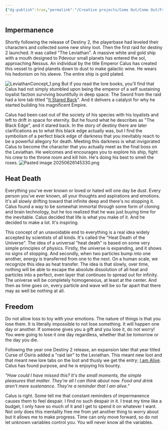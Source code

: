 ```yaml
---
{"dg-publish":true,"permalink":"/Creative projects/Come Out/Come Out/Frameworks/Everything is Impermanent/","tags":["come_out","CopingMechanism","philosophy"],"dgHomeLink":true,"dgShowBacklinks":true}
---
```


## Impermanence
Shortly following the release of Destiny 2, the playerbase had leveled their characters and collected some new shiny loot. Then the first raid for destiny 2 launched. It was called "The Leviathan". A massive white and gold ship with a mouth designed to Pdevour small planets has entered the sol, approaching Nessus. An individual by the title Emperor Calus has created this vessel to grind planets down to dust to make galactic wine. He wears his hedonism on his sleeve. The entire ship is gold plated.

![LeviathanConcept_1.png](/img/user/Creative%20projects/Blog/LeviathanConcept_1.png)
But if you read the lore books, you'll find that Calus had not simply stumbled upon being the emperor of a self sustaining loyalist faction surviving bountifully in deep space. The Sword from the raid had a lore tab titled "[It Stared Back](https://www.ishtar-collective.net/entries/it-stared-back#emperor-calus)". And it delivers a catalyst for why he started building his magnificent Empire.

Calus had been cast out of the society of his species with his loyalists and left to drift in space for eternity. But he found what he describes as "The Black Edge", and it stared back. In the story of destiny there are later clarifications as to what this black edge actually was, but I find the symbolism of a perfect black edge of darkness that you inevitably reach to be a powerful allegory for death. Meeting this darkness is what invigorated Calus to become the character that you actually meet as the final boss on the Leviathan. He welcomes and encourages you to explore his ship, fight his crew to the throne room and kill him. He's doing his best to smell the roses.
![Pasted image 20250626145330.png](/img/user/Pasted%20image%2020250626145330.png)
## Heat Death
Everything you've ever known or loved or hated will one day be dust. Every person you've ever known, all your thoughts and aspirations and emotions. It's all slowly drifting toward that infinite deep and there's no stopping it. Calus found a way to be somewhat immortal through some form of cloning and brain technology, but he too realized that he was just buying time for the inevitable. Calus decided that life is what you make of it. And he decided to make a lot. It's inspiring.

This concept of an unavoidable end to everything is a real idea widely accepted by scientists of all kinds. It's called the "Heat Death of the Universe". The idea of a universal "heat death" is based on some very simple principles of physics. Firstly, the universe is expanding, and it shows no signs of stopping. And secondly, when two particles bump into one another, energy is transferred from one to the next. On a human scale, we recognize this idea as heat transfer. The idea is that slowly, over time, nothing will be able to escape the absolute dissolution of all heat and particles into a perfect, even layer that continues to spread out for infinity. The universe will be completely homogeneous, at least at the center. And then as time goes on, every particle and wave will be so far apart that there may as well be nothing at all.
## Freedom
Do not allow loss to toy with your emotions. The nature of things is that you lose them. It is literally impossible to not lose something. It will happen one day or another. If someone gives you a gift and you lose it, do not worry! You were going to lose it one day regardless, whether that be tomorrow or the day you die.

Following the year one Destiny 2 release, an expansion later that year titled Curse of Osiris added a "raid lair" to the Leviathan. This meant new loot and that meant new lore tabs on the loot and thusly we get the entry; [I am Alive](https://www.ishtar-collective.net/entries/i-am-alive). Calus has found purpose, and he is enjoying his bounty. 

*"How could I have missed this? It's the small moments, the simple pleasures that matter. They're all I can think about now. Food and drink aren't mere sustenance. They're a reminder that I am alive.*"

Calus is right. Some tell me that constant reminders of impermanence causes them to feel despair. I find no such despair in it. I treat my time like a budget, I only have so much of it and I get to spend it on whatever I want. Not only does this mentality free me from yet another thing to worry about but it allows me to make progress. Time can only move forward, so do not let unknown variables control you. You will never know all the variables.